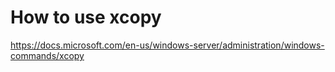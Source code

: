 # How to use xcopy

https://docs.microsoft.com/en-us/windows-server/administration/windows-commands/xcopy


